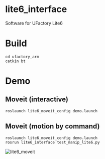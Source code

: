 # lite6_interface
Software for UFactory Lite6

# Build
```
cd ufactory_arm
catkin bt
```

# Demo
## Moveit (interactive)
```
roslaunch lite6_moveit_config demo.launch
```

## Moveit (motion by command)
```
roslaunch lite6_moveit_config demo.launch
rosrun lite6_interface test_manip_lite6.py
```
![lite6_moveit](https://github.com/asanolab/robot_control/assets/6872136/632aa2d6-1aec-4f7b-83ef-2bf6f9e58d08)

